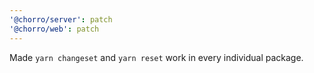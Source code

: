 ```yaml
---
'@chorro/server': patch
'@chorro/web': patch
---
```


Made `yarn changeset` and `yarn reset` work in every individual package.
